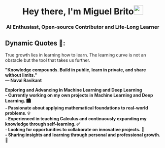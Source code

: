 <h1 align="center">Hey there, I'm Miguel Brito<img src="https://raw.githubusercontent.com/MartinHeinz/MartinHeinz/master/wave.gif" width="30px"></h1>

<h3 align="center">AI Enthusiast, Open-source Contributor and Life-Long Learner</h3>

## Dynamic Quotes 📜:
True growth lies in learning how to learn. The learning curve is not an obstacle but the tool that takes us further.

<b>"Knowledge compounds. Build in public, learn in private, and share without limits."</b>  
<b>— Naval Ravikant</b>

<p>
<strong>Exploring and Advancing in Machine Learning and Deep Learning</strong><br>
<b>- Currently working on my own projects in Machine Learning and Deep Learning. 🏙️</b><br>
<b>- Passionate about applying mathematical foundations to real-world problems. 💡</b><br>
<b>- Experienced in teaching Calculus and continuously expanding my knowledge through self-learning. ✅</b><br>
<b>- Looking for opportunities to collaborate on innovative projects. 💪</b><br>
<b>- Sharing insights and learning through personal and professional growth. 📝</b>
</p>

<div align="center">
